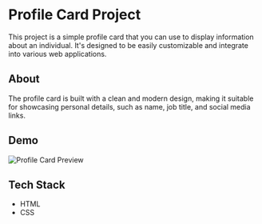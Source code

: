 
# Profile Card Project

This project is a simple profile card that you can use to display information about an individual. It's designed to be easily customizable and integrate into various web applications.

## About

The profile card is built with a clean and modern design, making it suitable for showcasing personal details, such as name, job title, and social media links.

## Demo

![Profile Card Preview](images/profile-card-preview.gif)

## Tech Stack
- HTML
- CSS

